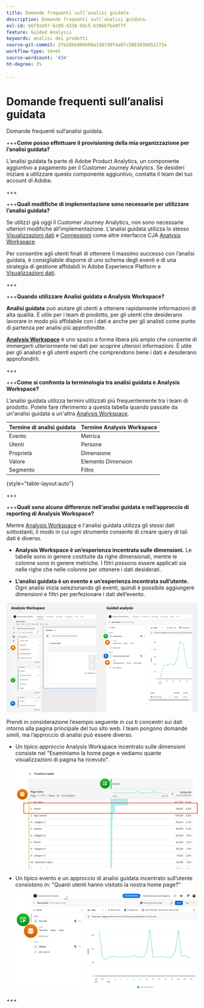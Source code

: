 ```yaml
---
title: Domande frequenti sull’analisi guidata
description: Domande frequenti sull’analisi guidata.
exl-id: b6f92d47-6c09-4338-9dc5-b30bbfbe9f7f
feature: Guided Analysis
keywords: analisi dei prodotti
source-git-commit: 2fe26bb906600a1987d9f4a07c5863030d52173a
workflow-type: tm+mt
source-wordcount: '434'
ht-degree: 2%

---
```


# Domande frequenti sull’analisi guidata

Domande frequenti sull’analisi guidata.

+++**Come posso effettuare il provisioning della mia organizzazione per l’analisi guidata?**

L’analisi guidata fa parte di Adobe Product Analytics, un componente aggiuntivo a pagamento per il Customer Journey Analytics. Se desideri iniziare a utilizzare questo componente aggiuntivo, contatta il team del tuo account di Adobe.

+++

+++**Quali modifiche di implementazione sono necessarie per utilizzare l’analisi guidata?**

Se utilizzi già oggi il Customer Journey Analytics, non sono necessarie ulteriori modifiche all’implementazione. L’analisi guidata utilizza lo stesso [Visualizzazioni dati](../data-views/data-views.md) e [Connessioni](../connections/overview.md) come altre interfacce CJA [Analysis Workspace](../analysis-workspace/home.md).

Per consentire agli utenti finali di ottenere il massimo successo con l’analisi guidata, è consigliabile disporre di uno schema degli eventi e di una strategia di gestione affidabili in Adobe Experience Platform e [Visualizzazioni dati](../data-views/data-views.md).

+++

+++**Quando utilizzare Analisi guidata o Analysis Workspace?**

**Analisi guidata** può aiutare gli utenti a ottenere rapidamente informazioni di alta qualità. È utile per i team di prodotto, per gli utenti che desiderano lavorare in modo più affidabile con i dati e anche per gli analisti come punto di partenza per analisi più approfondite.

**[Analysis Workspace](../analysis-workspace/home.md)** è uno spazio a forma libera più ampio che consente di immergerti ulteriormente nei dati per scoprire ulteriori informazioni. È utile per gli analisti e gli utenti esperti che comprendono bene i dati e desiderano approfondirli.

+++

+++**Come si confronta la terminologia tra analisi guidata e Analysis Workspace?**

L’analisi guidata utilizza termini utilizzati più frequentemente tra i team di prodotto. Potete fare riferimento a questa tabella quando passate da un&#39;analisi guidata a un&#39;altra [Analysis Workspace](../analysis-workspace/home.md).

| Termine di analisi guidata | Termine Analysis Workspace |
| --- | --- |
| Evento | Metrica |
| Utenti | Persone |
| Proprietà | Dimensione |
| Valore | Elemento Dimension |
| Segmento | Filtro |

{style="table-layout:auto"}

+++

+++**Quali sono alcune differenze nell’analisi guidata e nell’approccio di reporting di Analysis Workspace?**

Mentre [Analysis Workspace](../analysis-workspace/home.md) e l&#39;analisi guidata utilizza gli stessi dati sottostanti, il modo in cui ogni strumento consente di creare query di tali dati è diverso.

* **Analysis Workspace è un’esperienza incentrata sulle dimensioni.** Le tabelle sono in genere costituite da righe dimensionali, mentre le colonne sono in genere metriche. I filtri possono essere applicati sia nelle righe che nelle colonne per ottenere i dati desiderati.

* **L’analisi guidata è un evento e un’esperienza incentrata sull’utente.** Ogni analisi inizia selezionando gli eventi, quindi è possibile aggiungere dimensioni e filtri per perfezionare i dati dell’evento.

![Visualizzazioni di analisi guidata e Analysis Workspace](assets/structure.png)

Prendi in considerazione l’esempio seguente in cui ti concentri sui dati intorno alla pagina principale del tuo sito web. I team pongono domande simili, ma l’approccio di analisi può essere diverso.

* Un tipico approccio Analysis Workspace incentrato sulle dimensioni consiste nel &quot;Esaminiamo la home page e vediamo quante visualizzazioni di pagina ha ricevuto&quot;.

  ![Dimension centrato](assets/dimension-centered.png)

* Un tipico evento e un approccio di analisi guidata incentrato sull’utente consistono in: &quot;Quanti utenti hanno visitato la nostra home page?&quot;

  ![Evento centrato](assets/event-centered.png)

+++
